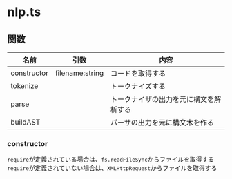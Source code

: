 # nlp.ts

## 関数
| 名前 | 引数 | 内容 |
| --- | --- | --- |
| constructor | filename:string  | コードを取得する |
| tokenize | | トークナイズする |
| parse | | トークナイザの出力を元に構文を解析する |
| buildAST | | パーサの出力を元に構文木を作る |

### constructor
`require`が定義されている場合は、`fs.readFileSync`からファイルを取得する
`require`が定義されていない場合は、`XMLHttpRequest`からファイルを取得する